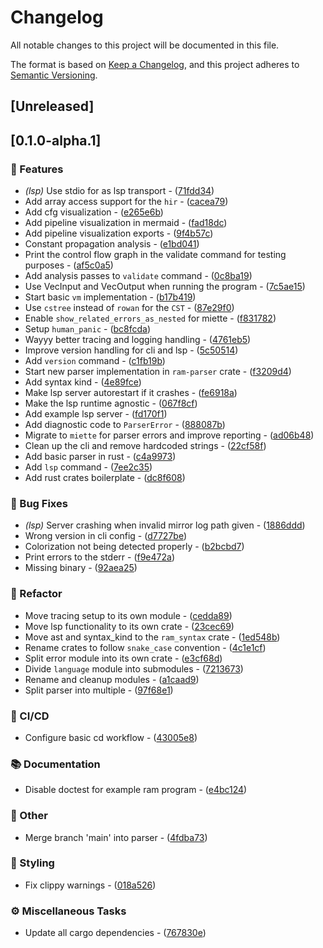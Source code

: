 # Changelog

All notable changes to this project will be documented in this file.

The format is based on [Keep a Changelog](https://keepachangelog.com/en/1.0.0/),
and this project adheres to [Semantic Versioning](https://semver.org/spec/v2.0.0.html).

## [Unreleased]

## [0.1.0-alpha.1]

### 🚀 Features

- *(lsp)* Use stdio for as lsp transport - ([71fdd34](https://github.com/hadronomy/ram/commit/71fdd3444f6c53a71cd2fb9e8c5d291f0e0be90d))
- Add array access support for the `hir` - ([cacea79](https://github.com/hadronomy/ram/commit/cacea79090a9dbe3ebd839ea38f3f8f2adcd34e7))
- Add cfg visualization - ([e265e6b](https://github.com/hadronomy/ram/commit/e265e6bedff81610bcbc182c2831be98148a8c38))
- Add pipeline visualization in mermaid - ([fad18dc](https://github.com/hadronomy/ram/commit/fad18dc9514d8805b591a3ff35dacd0417dd6fb4))
- Add pipeline visualization exports - ([9f4b57c](https://github.com/hadronomy/ram/commit/9f4b57c017b8145ddc267359d353cb295553e95b))
- Constant propagation analysis - ([e1bd041](https://github.com/hadronomy/ram/commit/e1bd04151f71d57818f97755acf41466554ce930))
- Print the control flow graph in the validate command for testing purposes - ([af5c0a5](https://github.com/hadronomy/ram/commit/af5c0a55d34efb200fa48032150b478f6d0b237e))
- Add analysis passes to `validate` command - ([0c8ba19](https://github.com/hadronomy/ram/commit/0c8ba19731af795bdd0c45c0eb458b141f9b0b10))
- Use VecInput and VecOutput when running the program - ([7c5ae15](https://github.com/hadronomy/ram/commit/7c5ae15606b36a78eb12ed5857164a5e491eb841))
- Start basic `vm` implementation - ([b17b419](https://github.com/hadronomy/ram/commit/b17b4198e0cca539c39b8ab3ff854df8b624ff06))
- Use `cstree` instead of `rowan` for the `CST` - ([87e29f0](https://github.com/hadronomy/ram/commit/87e29f08968bd65756f734c210272455de204b21))
- Enable `show_related_errors_as_nested` for miette - ([f831782](https://github.com/hadronomy/ram/commit/f831782cc3c59a86fc724ed4a40bc372840ff316))
- Setup `human_panic` - ([bc8fcda](https://github.com/hadronomy/ram/commit/bc8fcda38a6ea9e614e58f55f192567a9630069c))
- Wayyy better tracing and logging handling - ([4761eb5](https://github.com/hadronomy/ram/commit/4761eb5cc7e3a4c955383da6893e6a419224204b))
- Improve version handling for cli and lsp - ([5c50514](https://github.com/hadronomy/ram/commit/5c50514b30ee39586615bdec50d639895e92d762))
- Add `version` command - ([c1fb19b](https://github.com/hadronomy/ram/commit/c1fb19bf624128f7bf8dab4018c0ef61599a73ec))
- Start new parser implementation in `ram-parser` crate - ([f3209d4](https://github.com/hadronomy/ram/commit/f3209d4130f7886617d38c71115bcf53cd18c5d4))
- Add syntax kind - ([4e89fce](https://github.com/hadronomy/ram/commit/4e89fce8bcf3e457901e0891c3e89afbd56b9404))
- Make lsp server autorestart if it crashes - ([fe6918a](https://github.com/hadronomy/ram/commit/fe6918a388b2e107b492d3b9cef3a2400369d56c))
- Make the lsp runtime agnostic - ([067f8cf](https://github.com/hadronomy/ram/commit/067f8cf74ae4252c00351de3e53af823d3f574d6))
- Add example lsp server - ([fd170f1](https://github.com/hadronomy/ram/commit/fd170f1a2a161fc54c1697b71c1cf989ef531bd1))
- Add diagnostic code to `ParserError` - ([888087b](https://github.com/hadronomy/ram/commit/888087b00d3973e637ce90744159255501fb8bfe))
- Migrate to `miette` for parser errors and improve reporting - ([ad06b48](https://github.com/hadronomy/ram/commit/ad06b481e314c9eebdb914d996849e5931abe6ed))
- Clean up the cli and remove hardcoded strings - ([22cf58f](https://github.com/hadronomy/ram/commit/22cf58f0a880e95ec763bb65a9718f29329af59d))
- Add basic parser in rust - ([c4a9973](https://github.com/hadronomy/ram/commit/c4a9973aff0d5315e9aba99df73ca4801e13102c))
- Add `lsp` command - ([7ee2c35](https://github.com/hadronomy/ram/commit/7ee2c358915c9127a3b2d4a358beca80480b2714))
- Add rust crates boilerplate - ([dc8f608](https://github.com/hadronomy/ram/commit/dc8f608dc3f42e87ee7f6ab3733ecf8e346d1c32))

### 🐛 Bug Fixes

- *(lsp)* Server crashing when invalid mirror log path given - ([1886ddd](https://github.com/hadronomy/ram/commit/1886ddd6e6c8c8d7b4925b8096e12916bba2afee))
- Wrong version in cli config - ([d7727be](https://github.com/hadronomy/ram/commit/d7727be63c8d2a8ea62474119cc2c24378583895))
- Colorization not being detected properly - ([b2bcbd7](https://github.com/hadronomy/ram/commit/b2bcbd77a9112483eb4991da9cfa531277c38bd5))
- Print errors to the stderr - ([f9e472a](https://github.com/hadronomy/ram/commit/f9e472afb0b771f968c93a27a865800b17b945c8))
- Missing binary - ([92aea25](https://github.com/hadronomy/ram/commit/92aea25f62e0c383c83d3c650406d0af0cbd884f))

### 🚜 Refactor

- Move tracing setup to its own module - ([cedda89](https://github.com/hadronomy/ram/commit/cedda8901991119b57289a8fdef625eb3d52597b))
- Move lsp functionality to its own crate - ([23cec69](https://github.com/hadronomy/ram/commit/23cec690ba612cf79116c2825a152e64b9a6f854))
- Move ast and syntax_kind to the `ram_syntax` crate - ([1ed548b](https://github.com/hadronomy/ram/commit/1ed548ba482a79a06d7971137c143bbf75fdc332))
- Rename crates to follow `snake_case` convention - ([4c1e1cf](https://github.com/hadronomy/ram/commit/4c1e1cfed8402a3ccce3f3ed14c6ae59944e43ee))
- Split error module into its own crate - ([e3cf68d](https://github.com/hadronomy/ram/commit/e3cf68d39fa902281e1d87afe9caa3efac6d55b8))
- Divide `language` module into submodules - ([7213673](https://github.com/hadronomy/ram/commit/72136736fd41f8ed80a221ebae131dce2fec1f7c))
- Rename and cleanup modules - ([a1caad9](https://github.com/hadronomy/ram/commit/a1caad9229de88adc007fef24d1099a8e66314e3))
- Split parser into multiple - ([97f68e1](https://github.com/hadronomy/ram/commit/97f68e148897370f6b04c5e165e0e578b94410cf))

### 👷 CI/CD

- Configure basic cd workflow - ([43005e8](https://github.com/hadronomy/ram/commit/43005e864dd391ba90c98534ed560f17028c600a))

### 📚 Documentation

- Disable doctest for example ram program - ([e4bc124](https://github.com/hadronomy/ram/commit/e4bc124a8fffdddcc629eda5daad63925533755f))

### 📝 Other

- Merge branch 'main' into parser - ([4fdba73](https://github.com/hadronomy/ram/commit/4fdba733c99ac98d63b04958ff14aef292b0696e))

### 🎨 Styling

- Fix clippy warnings - ([018a526](https://github.com/hadronomy/ram/commit/018a52667c0d54056b5065e1d4f6a8282097f393))

### ⚙️ Miscellaneous Tasks

- Update all cargo dependencies - ([767830e](https://github.com/hadronomy/ram/commit/767830edc07c9ea3111874d4ef7dcea70223e49d))

